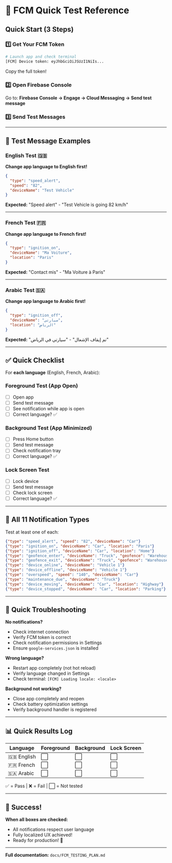 # 🚀 FCM Quick Test Reference

## Quick Start (3 Steps)

### 1️⃣ Get Your FCM Token
```bash
# Launch app and check terminal
[FCM] Device token: eyJhbGciOiJSUzI1NiIs...
```
Copy the full token!

### 2️⃣ Open Firebase Console
Go to: **Firebase Console → Engage → Cloud Messaging → Send test message**

### 3️⃣ Send Test Messages

---

## 📱 Test Message Examples

### English Test 🇬🇧
**Change app language to English first!**

```json
{
  "type": "speed_alert",
  "speed": "82",
  "deviceName": "Test Vehicle"
}
```
**Expected:** "Speed alert" - "Test Vehicle is going 82 km/h"

---

### French Test 🇫🇷
**Change app language to French first!**

```json
{
  "type": "ignition_on",
  "deviceName": "Ma Voiture",
  "location": "Paris"
}
```
**Expected:** "Contact mis" - "Ma Voiture à Paris"

---

### Arabic Test 🇸🇦
**Change app language to Arabic first!**

```json
{
  "type": "ignition_off",
  "deviceName": "سيارتي",
  "location": "الرياض"
}
```
**Expected:** "تم إيقاف الإشعال" - "سيارتي في الرياض"

---

## ✅ Quick Checklist

For **each language** (English, French, Arabic):

### Foreground Test (App Open)
- [ ] Open app
- [ ] Send test message
- [ ] See notification while app is open
- [ ] Correct language? ✅

### Background Test (App Minimized)
- [ ] Press Home button
- [ ] Send test message
- [ ] Check notification tray
- [ ] Correct language? ✅

### Lock Screen Test
- [ ] Lock device
- [ ] Send test message
- [ ] Check lock screen
- [ ] Correct language? ✅

---

## 🎯 All 11 Notification Types

Test at least one of each:

```json
{"type": "speed_alert", "speed": "82", "deviceName": "Car"}
{"type": "ignition_on", "deviceName": "Car", "location": "Paris"}
{"type": "ignition_off", "deviceName": "Car", "location": "Home"}
{"type": "geofence_enter", "deviceName": "Truck", "geofence": "Warehouse"}
{"type": "geofence_exit", "deviceName": "Truck", "geofence": "Warehouse"}
{"type": "device_online", "deviceName": "Vehicle 1"}
{"type": "device_offline", "deviceName": "Vehicle 1"}
{"type": "overspeed", "speed": "140", "deviceName": "Car"}
{"type": "maintenance_due", "deviceName": "Truck"}
{"type": "device_moving", "deviceName": "Car", "location": "Highway"}
{"type": "device_stopped", "deviceName": "Car", "location": "Parking"}
```

---

## 🐛 Quick Troubleshooting

**No notifications?**
- Check internet connection
- Verify FCM token is correct
- Check notification permissions in Settings
- Ensure `google-services.json` is installed

**Wrong language?**
- Restart app completely (not hot reload)
- Verify language changed in Settings
- Check terminal: `[FCM] Loading locale: <locale>`

**Background not working?**
- Close app completely and reopen
- Check battery optimization settings
- Verify background handler is registered

---

## 📊 Quick Results Log

| Language | Foreground | Background | Lock Screen |
|----------|------------|------------|-------------|
| 🇬🇧 English | ⬜ | ⬜ | ⬜ |
| 🇫🇷 French | ⬜ | ⬜ | ⬜ |
| 🇸🇦 Arabic | ⬜ | ⬜ | ⬜ |

✅ = Pass | ❌ = Fail | ⬜ = Not tested

---

## 🎉 Success!
**When all boxes are checked:**
- All notifications respect user language
- Fully localized UX achieved!
- Ready for production! 🚀

---

**Full documentation:** `docs/FCM_TESTING_PLAN.md`

